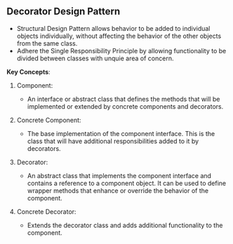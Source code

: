 ## Decorator Design Pattern

- Structural Design Pattern allows behavior to be added to individual objects individually, without affecting the behavior of the other objects from the same class.
- Adhere the Single Responsibility Principle by allowing functionality to be divided between classes with unquie area of concern.

**Key Concepts**:
1. Component:
   - An interface or abstract class that defines the methods that will be implemented or extended by concrete components and decorators.
2. Concrete Component:
   - The base implementation of the component interface. This is the class that will have additional responsibilities added to it by decorators. 
3. Decorator:
   - An abstract class that implements the component interface and contains a reference to a component object. It can be used to define wrapper methods that enhance or override the behavior of the component.
     
4. Concrete Decorator:
   -  Extends the decorator class and adds additional functionality to the component.
